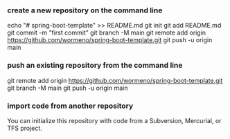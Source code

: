 ### create a new repository on the command line
echo "# spring-boot-template" >> README.md
git init
git add README.md
git commit -m "first commit"
git branch -M main
git remote add origin https://github.com/wormeno/spring-boot-template.git
git push -u origin main

### push an existing repository from the command line
git remote add origin https://github.com/wormeno/spring-boot-template.git
git branch -M main
git push -u origin main

### import code from another repository
You can initialize this repository with code from a Subversion, Mercurial, or TFS project.